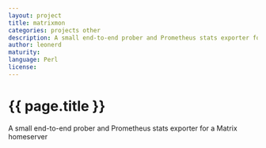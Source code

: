 ```yaml
---
layout: project
title: matrixmon
categories: projects other
description: A small end-to-end prober and Prometheus stats exporter for a Matrix homeserver
author: leonerd
maturity: 
language: Perl
license: 
---
```


# {{ page.title }}
A small end-to-end prober and Prometheus stats exporter for a Matrix homeserver
